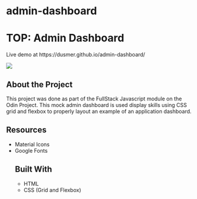 # admin-dashboard
<h1>TOP: Admin Dashboard</h1>

<p>Live demo at https://dusmer.github.io/admin-dashboard/</p>
<p><img src="https://dusmer.github.io/admin-dashboard/images/screenshot.jpg" /></p>

<h2>About the Project</h2>
<p>This project was done as part of the FullStack Javascript module on the Odin Project. This mock admin dashboard is used display skills using CSS grid and flexbox to properly layout an example of an application dashboard.</p>

<h2>Resources</h2>
<ul>
    <li>Material Icons</li>
    <li>Google Fonts</li>

<h2>Built With</h2>
<ul>
    <li>HTML</l1>
    <li>CSS (Grid and Flexbox)</li>
</ul>


